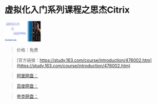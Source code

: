# 虚拟化入门系列课程之思杰Citrix

![img](../../../assets/study163/free/2052515530274487642.png)

> 价格：免费

> [官方链接：https://study.163.com/course/introduction/476002.htm](https://study.163.com/course/introduction/476002.htm)

> [阿里网盘：]()

> [百度网盘：]()

> [夸克网盘：]()
